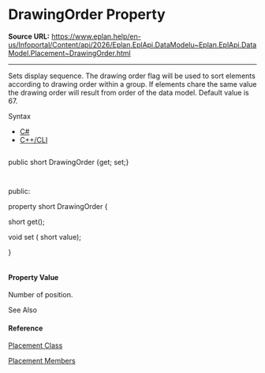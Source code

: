 # DrawingOrder Property

**Source URL:** https://www.eplan.help/en-us/Infoportal/Content/api/2026/Eplan.EplApi.DataModelu~Eplan.EplApi.DataModel.Placement~DrawingOrder.html

---

Sets display sequence. The drawing order flag will be used to sort elements according to drawing order within a group. If elements chare the same value the drawing order will result from order of the data model. Default value is 67.

Syntax

- [C#](#i-syntax-CS)
- [C++/CLI](#i-syntax-CPP2005)

```
```
public short DrawingOrder {get; set;}
```
```

```
```
public:
property short DrawingOrder {
   short get();
   void set (    short value);
}
```
```

#### Property Value

Number of position.



See Also

#### Reference

[Placement Class](Eplan.EplApi.DataModelu~Eplan.EplApi.DataModel.Placement.html)
  
[Placement Members](Eplan.EplApi.DataModelu~Eplan.EplApi.DataModel.Placement_members.html)